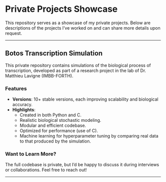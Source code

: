 # Private Projects Showcase

This repository serves as a showcase of my private projects. Below are descriptions of the projects I’ve worked on and can share more details upon request.

---

## Botos Transcription Simulation

This private repository contains simulations of the biological process of transcription, developed as part of a research project in the lab of Dr. Matthieu Lavigne (IMBB-FORTH). 

### Features
- **Versions**: 10+ stable versions, each improving scalability and biological accuracy.
- **Highlights**:
  - Created in both Python and C.
  - Realistic biological stochastic modeling.
  - Modular and efficient codebase.
  - Optimized for performance (use of C).
  - Machine learning for hyperparameter tuning by comparing real data to that produced by the simulation.

### Want to Learn More?
The full codebase is private, but I’d be happy to discuss it during interviews or collaborations. Feel free to reach out!

---

